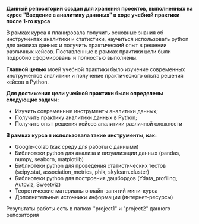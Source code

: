**Данный репозиторий создан для хранения проектов, выполненных на курсе "Введение в аналитику даннных" в ходе учебной практики после 1-го курса**

В рамках курса я планировала получить основные знания об инструментах аналитики и статистики, научиться использовать python для анализа данных и получить практический опыт в решении различных кейсов. Поставленные в рамках практики цели были подробно сформированы и полностью выполнены. 

**Главной целью** моей учебной практики было изучение современных инструментов аналитики и получение практического опыта решения кейсов в Python. 

**Для достижения цели учебной практики были определены следующие задачи:**

- Изучить современные инструменты аналитики данных;
- Получить практику аналитики данных в Python;
- Получить опыт решения кейсов аналитики различной сложности

**В рамках курса я использовала такие инструменты, как:**
-	Google-colab (как среду для работы с данными)
-	Библиотеки python для анализа и визуализации данных (pandas, numpy, seaborn, matplotlib)
-	Библиотеки python для проведения статистических тестов (scipy.stat, association_metrics, phik, skylearn.cluster)
-	Библиотеки python для построения дашбордов (Ydata_profiling, Autoviz, Sweetviz)
-	Теоретические материалы онлайн-занятий мини-курса
-	Дополнительные источники информации (интернет-ресурсы)

Результаты работы есть в папках "project1" и "project2" данного репозитория
